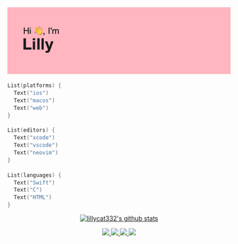 <img src="header.png">

```swift
List(platforms) {
  Text("ios")
  Text("macos")
  Text("web")
}

List(editors) {
  Text("xcode")
  Text("vscode")
  Text("neovim")
}

List(languages) {
  Text("Swift")
  Text("C")
  Text("HTML")
}
```
<p align="center">
  <a href="https://github.com/lillycat332">
    <img src="https://github-readme-stats.vercel.app/api?username=lillycat332&hide_border=true&show_icons=true" alt="lillycat332's github stats">
  </a>
</p>

<p align="center">
  <a href="https://9front.org">
    <img src="https://user-images.githubusercontent.com/54189319/145022061-542e9920-9a60-40c7-96d9-555b3a1326c3.png">
  </a>
  <a href="https://apple.com/macos">
    <img src="https://user-images.githubusercontent.com/54189319/145035968-29eae403-af1b-4f00-82e4-f4c4870c90a8.png">
  </a>
  <a href="https://code.visualstudio.com">
    <img src="https://user-images.githubusercontent.com/54189319/145035904-c3578827-25cf-442e-8b56-5b302a2b4c4b.png">
  </a>
  <a href="https://affinity.serif.com/en-gb/">
    <img src="https://user-images.githubusercontent.com/54189319/145036531-32582195-e550-4c44-89b8-4e723addd428.png">
  </a>
  <!--<a href="https://www.arm.com">
    <img src="https://user-images.githubusercontent.com/54189319/145036190-f44f6d4a-53d6-4888-9bcb-2755635dc59e.png">
  </a>--!>
</p>
